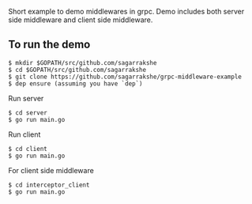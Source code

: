Short example to demo middlewares in grpc. Demo includes both server side middleware and client side middleware.

To run the demo
----------------

    $ mkdir $GOPATH/src/github.com/sagarrakshe
    $ cd $GOPATH/src/github.com/sagarrakshe
    $ git clone https://github.com/sagarrakshe/grpc-middleware-example
    $ dep ensure (assuming you have `dep`)

Run server

    $ cd server
    $ go run main.go

Run client

    $ cd client
    $ go run main.go

For client side middleware

    $ cd interceptor_client
    $ go run main.go
